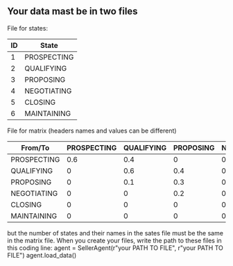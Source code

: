 ## Your data mast be in two files ##
File for states:

| ID | State       |
|----|-------------|
| 1	 | PROSPECTING |
| 2	 | QUALIFYING  |
| 3	 | PROPOSING   |
| 4	 | NEGOTIATING |
| 5  | CLOSING     |
| 6  | MAINTAINING |


File for matrix (headers names and values can be different)

| From/To	  | PROSPECTING	| QUALIFYING | PROPOSING | NEGOTIATING | CLOSING | MAINTAINING |
|-------------|-------------|------------|-----------|-------------|---------|-------------|
| PROSPECTING | 0.6	        | 0.4	     | 0         | 0           | 0       | 	0          | 
| QUALIFYING  | 0	        | 0.6	     | 0.4       | 0           | 0       | 	0          |
| PROPOSING	  | 0	        | 0.1	     | 0.3       | 0.4         | 0.2     | 	0          |
| NEGOTIATING | 0	        | 0	         | 0.2       | 0.5         | 0.3     | 	0          |
| CLOSING     | 0	        | 0	         | 0         | 0.1         | 0.2     | 	0.5        |
| MAINTAINING | 0	        | 0		     | 0         | 0           | 0.3     | 	0.7        |


but the number of states and their names in the sates file must be the same in the matrix file.
When you create your files, write the path to these files in this coding line: 
agent = SellerAgent(r"your PATH TO FILE", r"your PATH TO FILE")
agent.load_data()